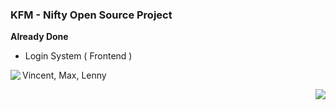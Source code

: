 <h3 title="hehehe"> KFM - Nifty Open Source Project</h3>

**Already Done**
- Login System ( Frontend )

<img src="https://i.ibb.co/NVWZcSN/WSAcsgo.png" align="left">

Vincent, Max, Lenny

<img src="https://i.ibb.co/b5FFW4w/R3Y7F24O.png" align="right">
